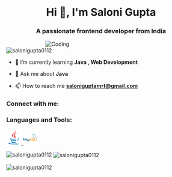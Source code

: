 <h1 align="center">Hi 👋, I'm Saloni Gupta</h1>
<h3 align="center">A passionate frontend developer from India</h3>
<img align="right" alt="Coding" width="400" src="https://arieljakubowski.medium.com/i-passed-every-coding-challenge-at-flatiron-school-my-first-try-heres-how-23302a1bfe46">


<p align="left"> <img src="https://komarev.com/ghpvc/?username=salonigupta0112&label=Profile%20views&color=0e75b6&style=flat" alt="salonigupta0112" /> </p>

- 🌱 I’m currently learning **Java , Web Development**

- 💬 Ask me about **Java**

- 📫 How to reach me **saloniguptamrt@gmail.com**

<h3 align="left">Connect with me:</h3>
<p align="left">
</p>

<h3 align="left">Languages and Tools:</h3>
<p align="left"> <a href="https://www.java.com" target="_blank" rel="noreferrer"> <img src="https://raw.githubusercontent.com/devicons/devicon/master/icons/java/java-original.svg" alt="java" width="40" height="40"/> </a> <a href="https://www.mysql.com/" target="_blank" rel="noreferrer"> <img src="https://raw.githubusercontent.com/devicons/devicon/master/icons/mysql/mysql-original-wordmark.svg" alt="mysql" width="40" height="40"/> </a> </p>

<p><img align="left" src="https://github-readme-stats.vercel.app/api/top-langs?username=salonigupta0112&show_icons=true&locale=en&layout=compact" alt="salonigupta0112" /></p>

<p>&nbsp;<img align="center" src="https://github-readme-stats.vercel.app/api?username=salonigupta0112&show_icons=true&locale=en" alt="salonigupta0112" /></p>

<p><img align="center" src="https://github-readme-streak-stats.herokuapp.com/?user=salonigupta0112&" alt="salonigupta0112" /></p>
